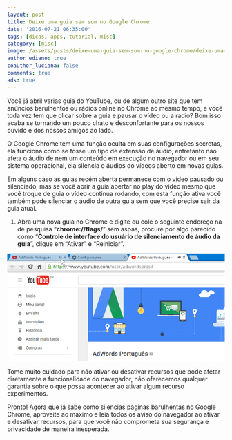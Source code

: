 ```yaml
---
layout: post
title: Deixe uma guia sem som no Google Chrome
date: '2016-07-21 06:35:00'
tags: [dicas, apps, tutorial, misc]
category: [misc]
image: /assets/posts/deixe-uma-guia-sem-som-no-google-chrome/deixe-uma-guia-sem-som-no-google-chrome.jpg
author_ediano: true
coauthor_luciana: false
comments: true
ads: true
---
```


Você já abril varias guia do YouTube, ou de algum outro site que tem anúncios barulhentos ou rádios online no Chrome ao mesmo tempo, e você toda vez tem que clicar sobre a guia e pausar o vídeo ou a radio? Bom isso acaba se tornando um pouco chato e desconfortante para os nossos ouvido e dos nossos amigos ao lado.

O Google Chrome tem uma função oculta em suas configurações secretas, ela funciona como se fosse um tipo de extensão de áudio, entretanto não afeta o áudio de nem um conteúdo em execução no navegador ou em seu sistema operacional, ela silencia o áudios do vídeos aberto em novas guias.

Em alguns caso as guias recém aberta permanece com o vídeo pausado ou silenciado, mas se você abrir a guia apertar no play do vídeo mesmo que você troque de guia o vídeo continua rodando, com esta função ativa você também pode silenciar o áudio de outra guia sem que você precise sair da guia atual.

1. Abra uma nova guia no Chrome e digite ou cole o seguinte endereço na de pesquisa “**chrome://flags/**” sem aspas, procure por algo parecido como “**Controle de interface do usuário de silenciamento de áudio da guia**”, clique em “Ativar” e “Reiniciar”.

![Guia do Google Chrome](/assets/posts/deixe-uma-guia-sem-som-no-google-chrome/guia-chrome.png)

Tome muito cuidado para não ativar ou desativar recursos que pode afetar diretamente a funcionalidade do navegador, não oferecemos qualquer garantia sobre o que possa acontecer ao ativar algum recurso experimentos.

Pronto! Agora que já sabe como silencias páginas barulhentas no Google Chrome, aproveite ao máximo e leia todos os aviso do navegador ao ativar e desativar recursos, para que você não comprometa sua segurança e privacidade de maneira inesperada.